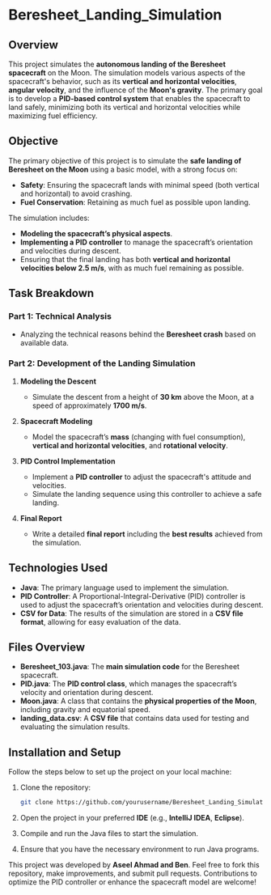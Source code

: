 # Beresheet_Landing_Simulation

## Overview

This project simulates the **autonomous landing of the Beresheet spacecraft** on the Moon. The simulation models various aspects of the spacecraft's behavior, such as its **vertical and horizontal velocities**, **angular velocity**, and the influence of the **Moon's gravity**. The primary goal is to develop a **PID-based control system** that enables the spacecraft to land safely, minimizing both its vertical and horizontal velocities while maximizing fuel efficiency.

## Objective

The primary objective of this project is to simulate the **safe landing of Beresheet on the Moon** using a basic model, with a strong focus on:
- **Safety**: Ensuring the spacecraft lands with minimal speed (both vertical and horizontal) to avoid crashing.
- **Fuel Conservation**: Retaining as much fuel as possible upon landing.

The simulation includes:
- **Modeling the spacecraft’s physical aspects**.
- **Implementing a PID controller** to manage the spacecraft’s orientation and velocities during descent.
- Ensuring that the final landing has both **vertical and horizontal velocities below 2.5 m/s**, with as much fuel remaining as possible.

## Task Breakdown

### Part 1: Technical Analysis
- Analyzing the technical reasons behind the **Beresheet crash** based on available data.

### Part 2: Development of the Landing Simulation
1. **Modeling the Descent**  
   - Simulate the descent from a height of **30 km** above the Moon, at a speed of approximately **1700 m/s**.
   
2. **Spacecraft Modeling**  
   - Model the spacecraft’s **mass** (changing with fuel consumption), **vertical and horizontal velocities**, and **rotational velocity**.
   
3. **PID Control Implementation**  
   - Implement a **PID controller** to adjust the spacecraft's attitude and velocities.
   - Simulate the landing sequence using this controller to achieve a safe landing.

4. **Final Report**  
   - Write a detailed **final report** including the **best results** achieved from the simulation.

## Technologies Used

- **Java**: The primary language used to implement the simulation.
- **PID Controller**: A Proportional-Integral-Derivative (PID) controller is used to adjust the spacecraft’s orientation and velocities during descent.
- **CSV for Data**: The results of the simulation are stored in a **CSV file format**, allowing for easy evaluation of the data.

## Files Overview

- **Beresheet_103.java**: The **main simulation code** for the Beresheet spacecraft.
- **PID.java**: The **PID control class**, which manages the spacecraft’s velocity and orientation during descent.
- **Moon.java**: A class that contains the **physical properties of the Moon**, including gravity and equatorial speed.
- **landing_data.csv**: A **CSV file** that contains data used for testing and evaluating the simulation results.

## Installation and Setup

Follow the steps below to set up the project on your local machine:

1. Clone the repository:
   ```bash
   git clone https://github.com/yourusername/Beresheet_Landing_Simulation.git
   ```

2. Open the project in your preferred **IDE** (e.g., **IntelliJ IDEA**, **Eclipse**).

3. Compile and run the Java files to start the simulation.

4. Ensure that you have the necessary environment to run Java programs.
   
This project was developed by **Aseel Ahmad and Ben**.
Feel free to fork this repository, make improvements, and submit pull requests. Contributions to optimize the PID controller or enhance the spacecraft model are welcome!
